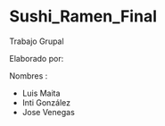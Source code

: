 # Sushi_Ramen_Final

Trabajo Grupal

Elaborado por:

Nombres :
- Luis Maita
- Inti González
- Jose Venegas

